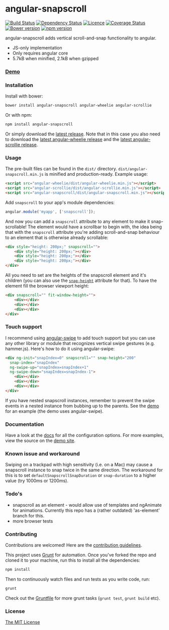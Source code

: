 # angular-snapscroll
[![Build Status](https://travis-ci.org/joelmukuthu/angular-snapscroll.svg?branch=master)](https://travis-ci.org/joelmukuthu/angular-snapscroll) [![Dependency Status](https://david-dm.org/joelmukuthu/angular-snapscroll.svg)](https://david-dm.org/joelmukuthu/angular-snapscroll) [![Licence](https://img.shields.io/npm/l/angular-snapscroll.svg)](https://github.com/joelmukuthu/angular-snapscroll/blob/master/LICENSE.md) [![Coverage Status](https://coveralls.io/repos/joelmukuthu/angular-snapscroll/badge.svg)](https://coveralls.io/r/joelmukuthu/angular-snapscroll) [![Bower version](https://img.shields.io/bower/v/angular-snapscroll.svg)](https://github.com/joelmukuthu/angular-snapscroll) [![npm version](https://img.shields.io/npm/v/angular-snapscroll.svg)](https://www.npmjs.com/package/angular-snapscroll)

angular-snapscroll adds vertical scroll-and-snap functionality to angular.

- JS-only implementation
- Only requires angular core
- 5.7kB when minified, 2.1kB when gzipped

### [Demo](http://joelmukuthu.github.io/angular-snapscroll/)

### Installation
Install with bower:
```sh
bower install angular-snapscroll angular-wheelie angular-scrollie
```
Or with npm:
```sh
npm install angular-snapscroll
```
Or simply download the [latest release](https://github.com/joelmukuthu/angular-snapscroll/releases/latest).
Note that in this case you also need to download the
[latest angular-wheelie release](https://github.com/joelmukuthu/angular-wheelie/releases/latest)
and the
[latest angular-scrollie release](https://github.com/joelmukuthu/angular-scrollie/releases/latest).

### Usage
The pre-built files can be found in the `dist/` directory.
`dist/angular-snapscroll.min.js` is minified and production-ready. Example usage:
```html
<script src="angular-wheelie/dist/angular-wheelie.min.js"></script>
<script src="angular-scrollie/dist/angular-scrollie.min.js"></script>
<script src="angular-snapscroll/dist/angular-snapscroll.min.js"></script>
```
Add `snapscroll` to your app's module dependencies:
```javascript
angular.module('myapp', ['snapscroll']);
```
And now you can add a `snapscroll` attribute to any element to make it
snap-scrollable! The element would have a scrollbar to begin with, the idea being
that with the `snapscroll` attribute you're adding scroll-and-snap behaviour to
an element that is otherwise already scrollable:
```html
<div style="height: 200px;" snapscroll="">
    <div style="height: 200px;"></div>
    <div style="height: 200px;"></div>
    <div style="height: 200px;"></div>
</div>
```
All you need to set are the heights of the snapscroll element and it's children
(you can also use the [`snap-height`](DOCS.md#snap-height) attribute for that).
To have the element fill the browser viewport height:
```html
<div snapscroll="" fit-window-height="">
    <div></div>
    <div></div>
    <div></div>
</div>
```

### Touch support
I recommend using [angular-swipe](https://github.com/marmorkuchen-net/angular-swipe)
to add touch support but you can use any other library or module that recognizes
vertical swipe gestures (e.g. hammer.js). Here's how to do it using angular-swipe:
```html
<div ng-init="snapIndex=0" snapscroll="" snap-height="200"
  snap-index="snapIndex"
  ng-swipe-up="snapIndex=snapIndex+1"
  ng-swipe-down="snapIndex=snapIndex-1">
    <div></div>
    <div></div>
    <div></div>
</div>
```
If you have nested snapscroll instances, remember to prevent the swipe events in
a nested instance from bubbing up to the parents. See the [demo](http://joelmukuthu.github.io/angular-snapscroll/#1)
for an example (the demo uses angular-swipe).

### Documentation
Have a look at the [docs](DOCS.md) for all the configuration options. For more
examples, view the source on the [demo site](http://joelmukuthu.github.io/angular-snapscroll/).

### Known issue and workaround
Swiping on a trackpad with high sensitivity (i.e. on a Mac) may cause a snapscroll
instance to snap twice in the same direction. The workaround for this is to set
`defaultSnapscrollSnapDuration` or `snap-duration` to a higher value (try 1000ms
or 1200ms).

### Todo's
- snapscroll as an element - would allow use of templates and ngAnimate for
animations. Currently this repo has a (rather outdated) 'as-element' branch for
this.
- more browser tests

### Contributing
Contributions are welcomed! Here are the [contribution guidelines](CONTRIBUTING.md).

This project uses [Grunt](http://gruntjs.com) for automation. Once you've forked
the repo and cloned it to your machine, run this to install all the dependencies:
```sh
npm install
```
Then to continuously watch files and run tests as you write code, run:
```sh
grunt
```
Check out the [Gruntfile](Gruntfile.js) for more grunt tasks (`grunt test`,
`grunt build` etc).

### License
[The MIT License](LICENSE.md)
